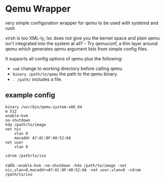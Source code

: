 # Qemu Wrapper

very simple configuration wrapper for qemu to be used with systemd and runit

virsh is too XML-ly, lxc does not give you the kernel space and plain qemu
isn't integrated into the system at all? - Try qemuconf, a thin layer around
qemu which generates qemu argument lists from simple config files.

It supports all config options of qemu plus the following:

* `cwd` change to working directory before calling qemu
* `binary /path/to/qemu` the path to the qemu binary.
* `. /path/` includes a file.

## example config

```
binary /usr/bin/qemu-system-x86_64
m 512
enable-kvm
no-shutdown
hda /path/to/image
net nic
    vlan 0
    macaddr A7:6C:8F:40:52:6A
net user
    vlan 0

cdrom /path/to/iso
```
calls ```-enable-kvm -no-shutdown -hda /path/to/image -net nic,vlan=0,macaddr=A7:6C:8F:40:52:6A -net user,vlan=0 -cdrom /path/to/iso```
